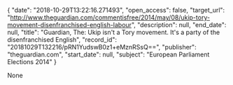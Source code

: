 {
  "date": "2018-10-29T13:22:16.271493", 
  "open_access": false, 
  "target_url": "http://www.theguardian.com/commentisfree/2014/may/08/ukip-tory-movement-disenfranchised-english-labour", 
  "description": null, 
  "end_date": null, 
  "title": "Guardian, The: Ukip isn't a Tory movement. It's a party of the disenfranchised English", 
  "record_id": "20181029T132216/pRN1YudswB0z1+eMznRSsQ==", 
  "publisher": "theguardian.com", 
  "start_date": null, 
  "subject": "European Parliament Elections 2014"
}

None